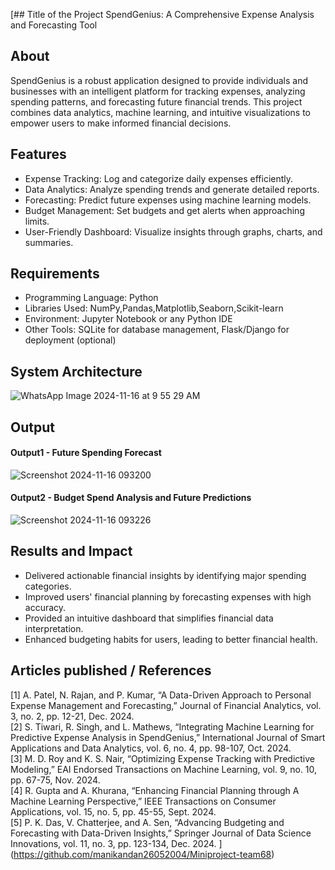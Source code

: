 [## Title of the Project
SpendGenius: A Comprehensive Expense Analysis and Forecasting Tool

## About
SpendGenius is a robust application designed to provide individuals and businesses with an intelligent platform for tracking expenses, analyzing spending patterns, and forecasting future financial trends. This project combines data analytics, machine learning, and intuitive visualizations to empower users to make informed financial decisions.

## Features
- Expense Tracking: Log and categorize daily expenses efficiently.
- Data Analytics: Analyze spending trends and generate detailed reports.
- Forecasting: Predict future expenses using machine learning models.
- Budget Management: Set budgets and get alerts when approaching limits.
- User-Friendly Dashboard: Visualize insights through graphs, charts, and summaries.

## Requirements
- Programming Language: Python
- Libraries Used: NumPy,Pandas,Matplotlib,Seaborn,Scikit-learn
- Environment: Jupyter Notebook or any Python IDE
- Other Tools: SQLite for database management, Flask/Django for deployment (optional)

## System Architecture

![WhatsApp Image 2024-11-16 at 9 55 29 AM](https://github.com/user-attachments/assets/36caf482-f463-41dc-b756-f546c9536037)


## Output

#### Output1 - Future Spending Forecast

![Screenshot 2024-11-16 093200](https://github.com/user-attachments/assets/bd0bff4c-b1f6-4296-8454-693043ee86d3)

#### Output2 - Budget Spend Analysis and Future Predictions
![Screenshot 2024-11-16 093226](https://github.com/user-attachments/assets/540e55f8-f81d-46c0-9ab7-5e6ae5055aca)



## Results and Impact
- Delivered actionable financial insights by identifying major spending categories.
- Improved users' financial planning by forecasting expenses with high accuracy.
- Provided an intuitive dashboard that simplifies financial data interpretation.
- Enhanced budgeting habits for users, leading to better financial health.


## Articles published / References
[1] A. Patel, N. Rajan, and P. Kumar, “A Data-Driven Approach to Personal Expense Management and Forecasting,” Journal of Financial Analytics, vol. 3, no. 2, pp. 12-21, Dec. 2024.<br>
[2] S. Tiwari, R. Singh, and L. Mathews, “Integrating Machine Learning for Predictive Expense Analysis in SpendGenius,” International Journal of Smart Applications and Data Analytics, vol. 6, no. 4, pp. 98-107, Oct. 2024.<br>
[3] M. D. Roy and K. S. Nair, “Optimizing Expense Tracking with Predictive Modeling,” EAI Endorsed Transactions on Machine Learning, vol. 9, no. 10, pp. 67-75, Nov. 2024.<br>
[4] R. Gupta and A. Khurana, “Enhancing Financial Planning through A Machine Learning Perspective,” IEEE Transactions on Consumer Applications, vol. 15, no. 5, pp. 45-55, Sept. 2024.<br>
[5] P. K. Das, V. Chatterjee, and A. Sen, “Advancing Budgeting and Forecasting with Data-Driven Insights,” Springer Journal of Data Science Innovations, vol. 11, no. 3, pp. 123-134, Dec. 2024.
](https://github.com/manikandan26052004/Miniproject-team68)
